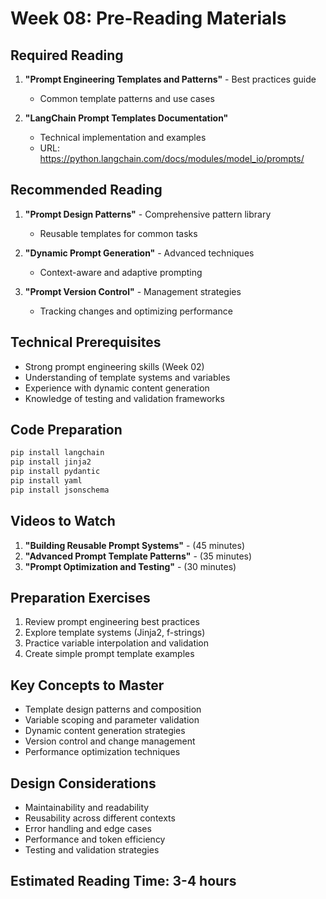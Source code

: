 # Week 08: Pre-Reading Materials

## Required Reading
1. **"Prompt Engineering Templates and Patterns"** - Best practices guide
   - Common template patterns and use cases

2. **"LangChain Prompt Templates Documentation"**
   - Technical implementation and examples
   - URL: https://python.langchain.com/docs/modules/model_io/prompts/

## Recommended Reading
1. **"Prompt Design Patterns"** - Comprehensive pattern library
   - Reusable templates for common tasks

2. **"Dynamic Prompt Generation"** - Advanced techniques
   - Context-aware and adaptive prompting

3. **"Prompt Version Control"** - Management strategies
   - Tracking changes and optimizing performance

## Technical Prerequisites
- Strong prompt engineering skills (Week 02)
- Understanding of template systems and variables
- Experience with dynamic content generation
- Knowledge of testing and validation frameworks

## Code Preparation
```bash
pip install langchain
pip install jinja2
pip install pydantic
pip install yaml
pip install jsonschema
```

## Videos to Watch
1. **"Building Reusable Prompt Systems"** - (45 minutes)
2. **"Advanced Prompt Template Patterns"** - (35 minutes)
3. **"Prompt Optimization and Testing"** - (30 minutes)

## Preparation Exercises
1. Review prompt engineering best practices
2. Explore template systems (Jinja2, f-strings)
3. Practice variable interpolation and validation
4. Create simple prompt template examples

## Key Concepts to Master
- Template design patterns and composition
- Variable scoping and parameter validation
- Dynamic content generation strategies
- Version control and change management
- Performance optimization techniques

## Design Considerations
- Maintainability and readability
- Reusability across different contexts
- Error handling and edge cases
- Performance and token efficiency
- Testing and validation strategies

## Estimated Reading Time: 3-4 hours 